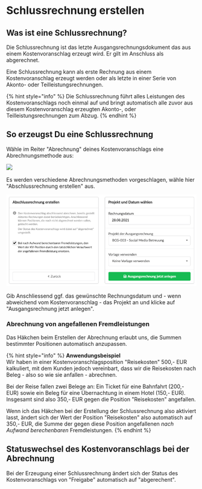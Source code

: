 # Schlussrechnung erstellen

## Was ist eine Schlussrechnung?

Die Schlussrechnung ist das letzte Ausgangsrechnungsdokument das aus einem Kostenvoranschlag erzeugt wird. Er gilt im Anschluss als abgerechnet.

Eine Schlussrechnung kann als erste Rechnung aus einem Kostenvoranschlag erzeugt werden oder als letzte in einer Serie von Akonto- oder Teilleistungsrechnungen.

{% hint style="info" %}
Die Schlussrechnung führt alles Leistungen des Kostenvoranschlags noch einmal auf und bringt automatisch alle zuvor aus diesem Kostenvoranschlag erzeugten Akonto-, oder Teilleistungsrechnungen zum Abzug.
{% endhint %}

## So erzeugst Du eine Schlussrechnung

Wähle im Reiter "Abrechnung" deines Kostenvoranschlags eine Abrechnungsmethode aus:

![](../../../.gitbook/assets/bildschirmfoto-2020-03-08-um-15.43.45.png)

Es werden verschiedene Abrechnungsmethoden vorgeschlagen, wähle hier "Abschlussrechnung erstellen" aus.

![](../../../.gitbook/assets/bildschirmfoto-2021-08-28-um-15.05.29.png)

Gib Anschliessend ggf. das gewünschte Rechnungsdatum  und - wenn abweichend vom Kostenvoranschlag - das Projekt an und klicke auf "Ausgangsrechnung jetzt anlegen".

### Abrechnung von angefallenen Fremdleistungen

Das Häkchen beim Erstellen der Abrechnung erlaubt uns, die Summen bestimmter Positionen automatisch anzupassen.

{% hint style="info" %}
**Anwendungsbeispiel**  
Wir haben in einer Kostenvoranschlagsposition "Reisekosten" 500,- EUR kalkuliert, mit dem Kunden jedoch vereinbart, dass wir die Reisekosten nach Beleg - also so wie sie anfallen - abrechnen.

Bei der Reise fallen zwei Belege an: Ein Ticket für eine Bahnfahrt \(200,- EUR\) sowie ein Beleg für eine Übernachtung in einem Hotel \(150,- EUR\).  
Insgesamt sind also 350,- EUR gegen die Position "Reisekosten" angefallen.  
  
Wenn ich das Häkchen bei der Erstellung der Schlussrechnung also aktiviert lasst, ändert sich der Wert der Position "Reisekosten" also automatisch auf 350,- EUR, die Summe der gegen diese Position angefallenen _nach Aufwand berechenbaren_ Fremdleistungen.
{% endhint %}



## Statuswechsel des Kostenvoranschlags bei der Abrechnung

Bei der Erzeugung einer Schlussrechnung ändert sich der Status des Kostenvoranschlags von "Freigabe" automatisch auf "abgerechent".

